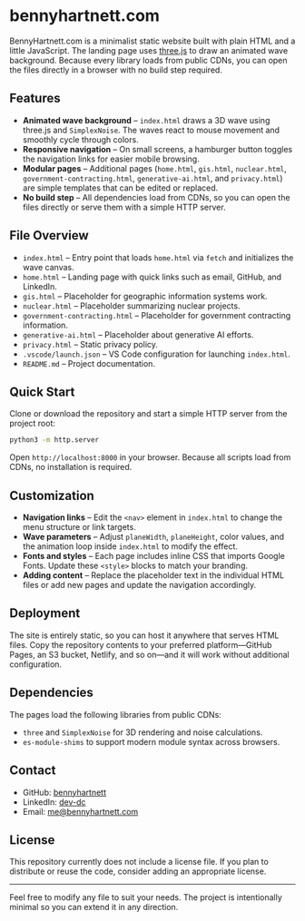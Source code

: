 # bennyhartnett.com

BennyHartnett.com is a minimalist static website built with plain HTML and a little JavaScript. The landing page uses [three.js](https://threejs.org/) to draw an animated wave background. Because every library loads from public CDNs, you can open the files directly in a browser with no build step required.

## Features

- **Animated wave background** &ndash; `index.html` draws a 3D wave using three.js and `SimplexNoise`. The waves react to mouse movement and smoothly cycle through colors.
- **Responsive navigation** &ndash; On small screens, a hamburger button toggles the navigation links for easier mobile browsing.
- **Modular pages** &ndash; Additional pages (`home.html`, `gis.html`, `nuclear.html`, `government-contracting.html`, `generative-ai.html`, and `privacy.html`) are simple templates that can be edited or replaced.
- **No build step** &ndash; All dependencies load from CDNs, so you can open the files directly or serve them with a simple HTTP server.

## File Overview

- `index.html` &ndash; Entry point that loads `home.html` via `fetch` and initializes the wave canvas.
- `home.html` &ndash; Landing page with quick links such as email, GitHub, and LinkedIn.
- `gis.html` &ndash; Placeholder for geographic information systems work.
- `nuclear.html` &ndash; Placeholder summarizing nuclear projects.
- `government-contracting.html` &ndash; Placeholder for government contracting information.
- `generative-ai.html` &ndash; Placeholder about generative AI efforts.
- `privacy.html` &ndash; Static privacy policy.
- `.vscode/launch.json` &ndash; VS Code configuration for launching `index.html`.
- `README.md` &ndash; Project documentation.

## Quick Start

Clone or download the repository and start a simple HTTP server from the project root:

```bash
python3 -m http.server
```

Open `http://localhost:8000` in your browser. Because all scripts load from CDNs, no installation is required.

## Customization

- **Navigation links** &ndash; Edit the `<nav>` element in `index.html` to change the menu structure or link targets.
- **Wave parameters** &ndash; Adjust `planeWidth`, `planeHeight`, color values, and the animation loop inside `index.html` to modify the effect.
- **Fonts and styles** &ndash; Each page includes inline CSS that imports Google Fonts. Update these `<style>` blocks to match your branding.
- **Adding content** &ndash; Replace the placeholder text in the individual HTML files or add new pages and update the navigation accordingly.

## Deployment

The site is entirely static, so you can host it anywhere that serves HTML files. Copy the repository contents to your preferred platform&mdash;GitHub Pages, an S3 bucket, Netlify, and so on&mdash;and it will work without additional configuration.

## Dependencies

The pages load the following libraries from public CDNs:

- `three` and `SimplexNoise` for 3D rendering and noise calculations.
- `es-module-shims` to support modern module syntax across browsers.

## Contact

- GitHub: [bennyhartnett](https://github.com/bennyhartnett)
- LinkedIn: [dev-dc](https://www.linkedin.com/in/dev-dc)
- Email: [me@bennyhartnett.com](mailto:me@bennyhartnett.com)

## License

This repository currently does not include a license file. If you plan to distribute or reuse the code, consider adding an appropriate license.

---

Feel free to modify any file to suit your needs. The project is intentionally minimal so you can extend it in any direction.
